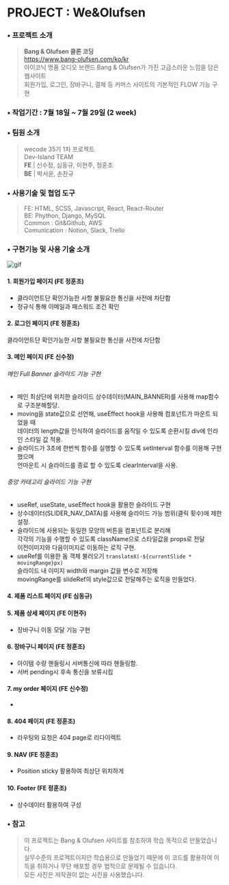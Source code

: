 
# PROJECT : We&Olufsen

### • 프로젝트 소개
>**Bang & Olufsen 클론 코딩**  
https://www.bang-olufsen.com/ko/kr  
아이코닉 명품 오디오 브랜드 Bang & Olufsen가 가진 고급스러운 느낌을 담은 웹사이트  
회원가입, 로그인, 장바구니, 결제 등	커머스 사이트의 기본적인 FLOW 기능 구현

### • 작업기간 : 7월 18일 ~ 7월 29일 (2 week)

### • 팀원 소개
> wecode 35기 1차 프로젝트  
 Dev-Island TEAM  
  **FE** | 신수정, 심동규, 이현주, 정훈조  
  **BE** | 박서윤, 손찬규
 
### • 사용기술 및 협업 도구  
> FE: HTML, SCSS, Javascript, React, React-Router  
> BE: Phython, Django, MySQL  
> Common : Git&Github, AWS  
> Comunication : Notion, Slack, Trello  

### • 구현기능 및 사용 기술 소개 
![gif](https://user-images.githubusercontent.com/62737638/181909170-2f7bf398-dba9-4a8e-a60e-96a455406961.gif)

#### 1. 회원가입 페이지 (FE 정훈조)
 - 클라이언트단 확인가능한 사항 불필요한 통신을 사전에 차단함
 - 정규식 통해 이메일과 패스워드 조건 확인

#### 2. 로그인 페이지 (FE 정훈조)
 클라이언트단 확인가능한 사항 불필요한 통신을 사전에 차단함
 
####  3. 메인 페이지 (FE 신수정)
###### 메인 Full Banner 슬라이드 기능 구현  
- 메인 최상단에 위치한 슬라이드 상수데이터(MAIN_BANNER)를 사용해 map함수로 구조분해할당.   
- moving을 state값으로 선언해, useEffect hook을 사용해 컴포넌트가 마운트 되었을 때  
데이터의 length값을 인식하여 슬라이드를 움직일 수 있도록 순환시킬 div에 인라인 스타일 값 적용.  
- 슬라이드가 3초에 한번씩 함수를 실행할 수 있도록 setInterval 함수를 이용해 구현했으며  
언마운트 시 슬라이드를 종료 할 수 있도록 clearInterval을 사용.  
  
###### 중앙 카테고리 슬라이드 기능 구현  
- useRef, useState, useEffect hook을 활용한 슬라이드 구현  
- 상수데이터(SLIDER_NAV_DATA)를 사용해 슬라이드 가능 범위(클릭 횟수)에 제한 설정.
- 슬라이드에 사용되는 동일한 모양의 버튼을 컴포넌트로 분리해  
각각의 기능을 수행할 수 있도록 className으로 스타일값을 props로 전달  
이전이미지와 다음이미지로 이동하는 로직 구현. 
- useRef를 이용한 돔 객체 불러오기
`translateX(-${currentSlide * movingRange}px)`  
슬라이드 내 이미지 width와 margin 값을 변수로 저장해  
movingRange를 slideRef의 style값으로 전달해주는 로직을 만들었다.  

#### 4. 제품 리스트 페이지 (FE 심동규)

#### 5. 제품 상세 페이지 (FE 이현주)
- 장바구니 이동 모달 기능 구현

#### 6. 장바구니 페이지 (FE 정훈조)
 - 아이템 수량 핸들링시 서버통신에 따라 핸들링함.
 - 서버 pending시 후속 통신을 보류시킴
 
#### 7. my order 페이지 (FE 신수정)
- 

#### 8. 404 페이지  (FE 정훈조)
 - 라우팅외 요청은 404 page로 리다이렉트
#### 9. NAV (FE 정훈조)
 - Position sticky 활용하여 최상단 위치하게 
#### 10. Footer (FE 정훈조)
 - 상수데이터 활용하여 구성
  
    
      
          

### • 참고
>이 프로젝트는 Bang & Olufsen 사이트를 참조하여 학습 목적으로 만들었습니다.  
실무수준의 프로젝트이지만 학습용으로 만들었기 때문에 이 코드를 활용하여 이득을 취하거나 무단 배포할 경우 법적으로 문제될 수 있습니다.  
모든 사진은 저작권이 없는 사진을 사용했습니다.  
